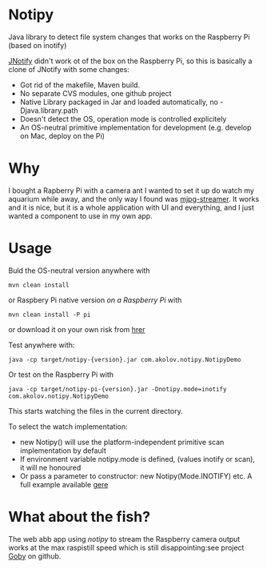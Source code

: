 Notipy
======

Java library to detect file system changes that works on the Raspberry Pi (based on inotify)

[JNotify](http://jnotify.sourceforge.net/) didn't work ot of the box on the Raspberry Pi, so this is basically a clone of JNotify with some changes:
 - Got rid of the makefile, Maven build. 
 - No separate CVS modules, one github project
 - Native Library packaged in Jar and loaded automatically, no -Djava.library.path 
 - Doesn't detect the OS, operation mode is controlled explicitely
 - An OS-neutral primitive implementation for development (e.g. develop on Mac, deploy on the Pi)

Why
======
I bought a Rapberry Pi with a camera ant I wanted to set it up do watch my aquarium while away, and the only way I found was [mjpg-streamer](http://sourceforge.net/projects/mjpg-streamer/). It works and it is nice, but it is a whole application with UI and everything, and I just wanted a component to use in my own app.

Usage
======

Buld the OS-neutral version anywhere with 

    mvn clean install
or Raspbery Pi native version *on a Raspberry Pi* with

    mvn clean install -P pi
    
or download it on your own risk from [hrer](http://nexus.akolov.com/content/repositories/releases/com/akolov/notipy/notipy/0.1.6/)
    
Test anywhere with:

    java -cp target/notipy-{version}.jar com.akolov.notipy.NotipyDemo
Or test on the Raspberry Pi with

    java -cp target/notipy-pi-{version}.jar -Dnotipy.mode=inotify com.akolov.notipy.NotipyDemo
    
This starts watching the files in the current directory.

To select the watch implementation:
 - new Notipy() will use the platform-independent primitive scan implementation by default
 - If environment variable notipy.mode is defined, (values inotify or scan), it will ne honoured
 - Or pass a parameter to constructor: new Notipy(Mode.INOTIFY) etc.
A full example available [gere](https://github.com/kolov/goby) 

What about the fish?
======

The web abb app using *notipy* to stream the Raspberry camera output works at the max raspistill speed which is still disappointing:see project [Goby](https://github.com/kolov/goby) on github. 
